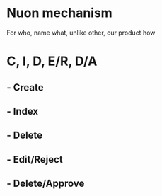 # Nuon mechanism 
For who, name what, unlike other, our product how


# C, I, D, E/R, D/A  
## - Create
## - Index
## - Delete
## - Edit/Reject
## - Delete/Approve
